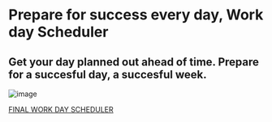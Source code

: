 # Prepare for success every day, Work day Scheduler

## Get your day planned out ahead of time. Prepare for a succesful day, a succesful week. 

![image](https://user-images.githubusercontent.com/97713255/165157924-5469685e-082d-49db-98b7-0a88d1264dc3.png)



[FINAL WORK DAY SCHEDULER](https://oscarhernandez2022.github.io/work-day-scheduler/)
